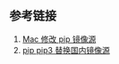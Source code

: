 ## 参考链接

1. [Mac 修改 pip 镜像源](https://www.jianshu.com/p/5d3064214617)
2. [pip pip3 替换国内镜像源](https://cloud.tencent.com/developer/article/1520882)
